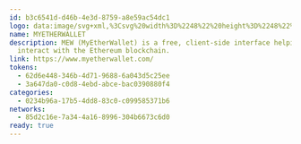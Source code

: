 ```yaml
---
id: b3c6541d-d46b-4e3d-8759-a8e59ac54dc1
logo: data:image/svg+xml,%3Csvg%20width%3D%2248%22%20height%3D%2248%22%20viewBox%3D%220%200%2048%2048%22%20fill%3D%22none%22%20xmlns%3D%22http%3A%2F%2Fwww.w3.org%2F2000%2Fsvg%22%3E%0A%3Cpath%20d%3D%22M24%2048C37.2548%2048%2048%2037.2548%2048%2024C48%2010.7452%2037.2548%200%2024%200C10.7452%200%200%2010.7452%200%2024C0%2037.2548%2010.7452%2048%2024%2048Z%22%20fill%3D%22%231896A4%22%2F%3E%0A%3Cpath%20d%3D%22M26.6211%2030.5644C25.82%2030.8833%2024.9528%2031.0661%2024.0389%2031.0661C20.1967%2031.0661%2017.0817%2027.9511%2017.0817%2024.1089C17.0817%2023.825%2017.105%2023.545%2017.1361%2023.2689L10.1283%2022.1294C10.0442%2022.7494%2010.0013%2023.3743%2010%2024C10%2031.7311%2016.2689%2038%2024%2038C26.7106%2038%2029.2383%2037.2261%2031.3811%2035.8922L26.6211%2030.5644ZM30.5839%2021.7367L21.2739%2023.79L37.6267%2027.1889C37.8639%2026.1661%2037.9961%2025.0967%2037.9961%2024C37.9961%2016.2689%2031.7272%2010%2023.9961%2010C20.8928%2010%2018.0306%2011.0111%2015.7089%2012.7183L20.5467%2018.0928C21.606%2017.4729%2022.8115%2017.1467%2024.0389%2017.1478C27.0489%2017.1478%2029.6156%2019.0611%2030.5839%2021.7367Z%22%20fill%3D%22white%22%2F%3E%0A%3C%2Fsvg%3E%0A
name: MYETHERWALLET
description: MEW (MyEtherWallet) is a free, client-side interface helping you
  interact with the Ethereum blockchain.
link: https://www.myetherwallet.com/
tokens:
  - 62d6e448-346b-4d71-9688-6a043d5c25ee
  - 3a647da0-c0d8-4ebd-abce-bac0390880f4
categories:
  - 0234b96a-17b5-4dd8-83c0-c099585371b6
networks:
  - 85d2c16e-7a34-4a16-8996-304b6673c6d0
ready: true
---
```

